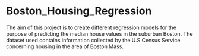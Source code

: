 # Boston_Housing_Regression
The aim of this project is to create different regression models for the purpose of predicting the median house values in the suburban Boston. The dataset used contains information collected by the U.S Census Service concerning housing in the area of Boston Mass.
